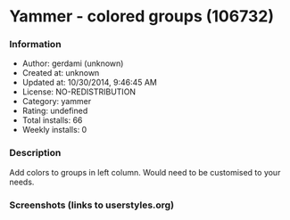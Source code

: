 # Yammer - colored groups (106732)

### Information
- Author: gerdami (unknown)
- Created at: unknown
- Updated at: 10/30/2014, 9:46:45 AM
- License: NO-REDISTRIBUTION
- Category: yammer
- Rating: undefined
- Total installs: 66
- Weekly installs: 0


### Description
Add colors to groups in left column.
Would need to be customised to your needs.


### Screenshots (links to userstyles.org)



